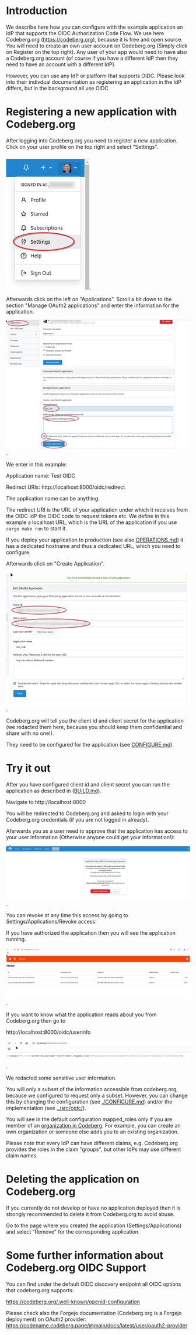 # Introduction

We describe here how you can configure with the example application an IdP that supports the OIDC Authorization Code Flow. We use here Codeberg.org (https://codeberg.org), because it is free and open source. You will need to create an own user account on Codeberg.org (Simply click on Register on the top right). Any user of your app would need to have also a Codeberg.org account (of course if you have a different IdP then they need to have an account with a different IdP).

However, you can use any IdP or platform that supports OIDC. Please look into their indivdual documentation as registering an application in the IdP differs, but in the background all use OIDC

# Registering a new application with Codeberg.org

After logging into Codeberg.org you need to register a new application. Click on your user profile on the top right and select "Settings".

![Codeberg.org user settings](./img/rust_oidc_usersettings.png).

Afterwards click on the left on "Applications". Scroll a bit down to the section "Manage OAuth2 applications" and enter the information for the application.

![Add a new application](./img/rust_oidc_codeberg_configapp.png).

We enter in this example:

Application name: Test OIDC

Redirect URIs: http://localhost:8000/oidc/redirect


The application name can be anything.

The redirect URI is the URL of your application under which it receives from the OIDC IdP the OIDC code to request tokens etc. We define in this example a localhost URL, which is the URL of the application if you use ```cargo make run``` to start it.

If you deploy your application to production (see also [OPERATIONS.md](./OPERATIONS.md)) it has a dedicated hostname and thus a dedicated URL, which you need to configure.

Afterwards click on "Create Application".

![Created application and client id/client secret](./img/rust_oidc_codeberg_appcreated.png).

Codeberg.org will tell you the client id and client secret for the application (we redacted them here, because you should keep them confidential and share with no one!).

They need to be configured for the application (see [CONFIGURE.md](./CONFIGURE.md)).

# Try it out

After you have configured client id and client secret you can run the application as described in ([BUILD.md](./BUILD.md)).

Navigate to http://localhost:8000

You will be redirected to Codeberg.org and asked to login with your Codeberg.org credentials (if you are not logged in already).

Aferwards you as a user need to approve that the application has access to your user information (Otherwise anyone could get your information!):

![Approve access to your user information by the application](./img/rust_oidc_firstlogin.png).

You can revoke at any time this access by going to Settings/Applications/Revoke access.

If you have authorized the application then you will see the application running.

![Application after authentication](./img/rust_oidc_app.png).

If you want to know what the application reads about you from Codeberg.org then go to 

http://localhost:8000/oidc/userinfo

![OIDC User information](./img/rust_oidc_userinformation.png).

We redacted some sensitive user information.

You will only a subset of the information accessible from codeberg.org, because we configured to request only a subset. However, you can change this by changing the configuration (see [./CONFIGURE.md](./CONFIGURE.md)) and/or the implementation (see [../src/oidc/](../src/oidc/)).

You will see in the default configuration mapped_roles only if you are member of an [organization in Codeberg](https://docs.codeberg.org/collaborating/create-organization/). For example, you can create an own organization or someone else adds you to an existing organization. 

Please note that every IdP can have different claims, e.g. Codeberg.org provides the roles in the claim "groups", but other IdPs may use different claim names.

# Deleting the application on Codeberg.org

If you currently do not develop or have no application deployed then it is strongly recommended to delete it from Codeberg.org to avoid abuse.

Go to the page where you created the application (Settings/Applications) and select "Remove" for the corresponding application.


# Some further information about Codeberg.org OIDC Support

You can find under the default OIDC discovery endpoint all OIDC options that codeberg.org supports:

https://codeberg.org/.well-known/openid-configuration

Please check also the Forgejo documentation (Codeberg.org is a Forgejo deployment) on OAuth2 provider:
https://codename.codeberg.page/@main/docs/latest/user/oauth2-provider
